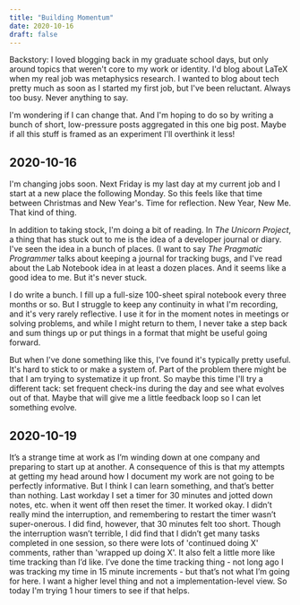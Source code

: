 ```yaml
---
title: "Building Momentum"
date: 2020-10-16
draft: false
---
```


Backstory: I loved blogging back in my graduate school days, but only
around topics that weren't core to my work or identity. I'd blog about
LaTeX when my real job was metaphysics research. I wanted to blog
about tech pretty much as soon as I started my first job, but I've
been reluctant. Always too busy. Never anything to say.

I'm wondering if I can change that. And I'm hoping to do so by writing
a bunch of short, low-pressure posts aggregated in this one big
post. Maybe if all this stuff is framed as an experiment I'll
overthink it less!

## 2020-10-16

I'm changing jobs soon. Next Friday is my last day at my current job
and I start at a new place the following Monday. So this feels like
that time between Christmas and New Year's. Time for reflection. New
Year, New Me. That kind of thing.

In addition to taking stock, I'm doing a bit of reading. In _The
Unicorn Project_, a thing that has stuck out to me is the idea of a
developer journal or diary. I've seen the idea in a bunch of
places. (I want to say _The Pragmatic Programmer_ talks about keeping
a journal for tracking bugs, and I've read about the Lab Notebook idea
in at least a dozen places. And it seems like a good idea to me. But
it's never stuck.

I do write a bunch. I fill up a full-size 100-sheet spiral notebook
every three months or so. But I struggle to keep any continuity in
what I'm recording, and it's very rarely reflective. I use it for in
the moment notes in meetings or solving problems, and while I might
return to them, I never take a step back and sum things up or put
things in a format that might be useful going forward.

But when I've done something like this, I've found it's typically
pretty useful. It's hard to stick to or make a system of.  Part of the
problem there might be that I am trying to systematize it up front. So
maybe this time I'll try a different tack: set frequent check-ins
during the day and see what evolves out of that. Maybe that will give
me a little feedback loop so I can let something evolve.

## 2020-10-19

It’s a strange time at work as I’m winding down at one company and
preparing to start up at another. A consequence of this is that my
attempts at getting my head around how I document my work are not
going to be perfectly informative. But I think I can learn something,
and that’s better than nothing. Last workday I set a timer for 30
minutes and jotted down notes, etc. when it went off then reset the
timer. It worked okay. I didn’t really mind the interruption, and
remembering to restart the timer wasn’t super-onerous. I did find,
however, that 30 minutes felt too short. Though the interruption
wasn’t terrible, I did find that I didn’t get many tasks completed in
one session, so there were lots of 'continued doing X' comments,
rather than 'wrapped up doing X'. It also felt a little more like time
tracking than I’d like. I’ve done the time tracking thing - not long
ago I was tracking my time in 15 minute increments - but that’s not
what I’m going for here. I want a higher level thing and not a
implementation-level view. So today I'm trying 1 hour timers to see if
that helps.
